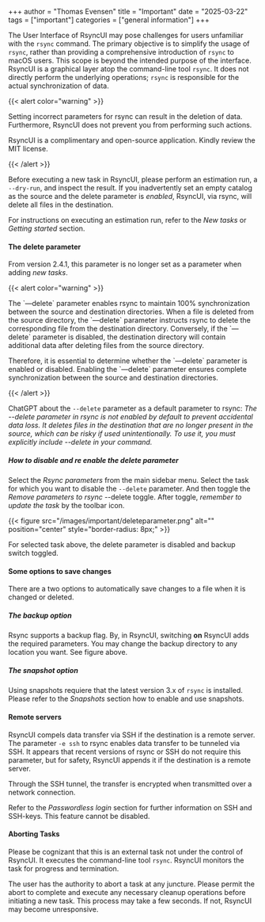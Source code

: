 +++
author = "Thomas Evensen"
title = "Important"
date = "2025-03-22"
tags = ["important"]
categories = ["general information"]
+++

The User Interface of RsyncUI may pose challenges for users unfamiliar with the `rsync` command. The primary objective is to simplify the usage of `rsync`, rather than providing a comprehensive introduction of `rsync` to macOS users. This scope is beyond the intended purpose of the interface. RsyncUI is a graphical layer atop the command-line tool `rsync`. It does not directly perform the underlying operations; `rsync` is responsible for the actual synchronization of data.

{{< alert color="warning" >}}

Setting incorrect parameters for rsync can result in the deletion of data. Furthermore, RsyncUI does not prevent you from performing such actions.

RsyncUI is a complimentary and open-source application. Kindly review the MIT license.

{{< /alert >}}

Before executing a new task in RsyncUI, please perform an estimation run, a `--dry-run`, and inspect the result. If you inadvertently set an empty catalog as the source and the delete parameter is *enabled*, RsyncUI, via rsync, will delete all files in the destination.

For instructions on executing an estimation run, refer to the *New tasks* or *Getting started* section.

#### The delete parameter

From version 2.4.1, this parameter is no longer set as a parameter when adding *new tasks*. 

{{< alert color="warning" >}}

The \`—delete\` parameter enables rsync to maintain 100% synchronization between the source and destination directories. When a file is deleted from the source directory, the \`—delete\` parameter instructs rsync to delete the corresponding file from the destination directory. Conversely, if the \`—delete\` parameter is disabled, the destination directory will contain additional data after deleting files from the source directory.

Therefore, it is essential to determine whether the \`—delete\` parameter is enabled or disabled. Enabling the \`—delete\` parameter ensures complete synchronization between the source and destination directories.

{{< /alert >}}

ChatGPT about the `--delete` parameter as a default parameter to rsync: *The --delete parameter in rsync is not enabled by default to prevent accidental data loss. It deletes files in the destination that are no longer present in the source, which can be risky if used unintentionally. To use it, you must explicitly include --delete in your command.*

##### How to disable and re enable the delete parameter

Select the *Rsync parameters* from the main sidebar menu.  Select the task for which you want to disable the `--delete` parameter. And then toggle the *Remove parameters to rsync* --delete toggle. After toggle, *remember to update the task* by the toolbar icon.

{{< figure src="/images/important/deleteparameter.png" alt="" position="center" style="border-radius: 8px;" >}}

For selected task above, the delete parameter is disabled and backup switch toggled.

#### Some options to save changes

There are a two options to automatically save changes to a file when it is changed or deleted.

##### The backup option

Rsync supports a backup flag. By, in RsyncUI, switching **on** RsyncUI adds the required parameters. You may change the backup directory to any location you want. See figure above.

##### The snapshot option

Using snapshots requiere that the latest version 3.x of `rsync` is installed. Please refer to the *Snapshots* section how to enable and use snapshots.

#### Remote servers

RsyncUI compels data transfer via SSH if the destination is a remote server. The parameter `-e ssh` to rsync enables data transfer to be tunneled via SSH. It appears that recent versions of rsync or SSH do not require this parameter, but for safety, RsyncUI appends it if the destination is a remote server.

Through the SSH tunnel, the transfer is encrypted when transmitted over a network connection.

Refer to the *Passwordless login* section for further information on SSH and SSH-keys. This feature cannot be disabled.

#### Aborting Tasks

Please be cognizant that this is an external task not under the control of RsyncUI. It executes the command-line tool `rsync`.
RsyncUI monitors the task for progress and termination.

The user has the authority to abort a task at any juncture. Please permit the abort to complete and execute any necessary cleanup operations before initiating a new task. This process may take a few seconds. If not, RsyncUI may become unresponsive.

